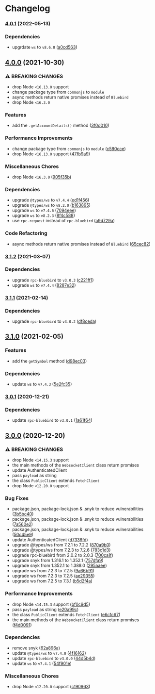 # Changelog

### [4.0.1](https://github.com/vansergen/gemini-node-api/compare/v4.0.0...v4.0.1) (2022-05-13)

### Dependencies

- upgrdate `ws` to `v8.6.0` ([a0cd563](https://github.com/vansergen/gemini-node-api/commit/a0cd5634ed617609b3bfc5f92d953ae4d47421b6))

## [4.0.0](https://github.com/vansergen/gemini-node-api/compare/v3.1.2...v4.0.0) (2021-10-30)

### ⚠ BREAKING CHANGES

- drop Node `<16.13.0` support
- change package type from `commonjs` to `module`
- async methods return native promises instead of `Bluebird`
- drop Node `<16.3.0`

### Features

- add the `.getAccountDetails()` method ([3f0d010](https://github.com/vansergen/gemini-node-api/commit/3f0d010dcca2f1a679229236da888d7781b90b1d))

### Performance Improvements

- change package type from `commonjs` to `module` ([c580cce](https://github.com/vansergen/gemini-node-api/commit/c580cce6f60c8933319172b8026dc6a7f17456e6))
- drop Node `<16.13.0` support ([47fb9a9](https://github.com/vansergen/gemini-node-api/commit/47fb9a99c85b1df9a09a608d7e5ad5da2a04aac5))

### Miscellaneous Chores

- drop Node `<16.3.0` ([905f35b](https://github.com/vansergen/gemini-node-api/commit/905f35b6dc50f6a9eb732329e4450cca7c8a640c))

### Dependencies

- upgrade `@types/ws` to `v7.4.4` ([ed1f456](https://github.com/vansergen/gemini-node-api/commit/ed1f4560cf2f765c1bee6ebbef9cbb342d925add))
- upgrade `@types/ws` to `v8.2.0` ([b163895](https://github.com/vansergen/gemini-node-api/commit/b16389521e5e9305d5923c848838372976f8d962))
- upgrade `ws` to `v7.4.6` ([7094eee](https://github.com/vansergen/gemini-node-api/commit/7094eeef30a4debf00845f3258f3618fa535fb8b))
- upgrade `ws` to `v8.2.3` ([8f4c588](https://github.com/vansergen/gemini-node-api/commit/8f4c588350cad21c1742040b8dfb98989aeeff07))
- use `rpc-request` instead of `rpc-bluebird` ([a9d729a](https://github.com/vansergen/gemini-node-api/commit/a9d729a6a7a4182d1f4b45fcbb7a0113eb296772))

### Code Refactoring

- async methods return native promises instead of `Bluebird` ([65cec82](https://github.com/vansergen/gemini-node-api/commit/65cec8221f22c41fa6dab324385e6da6e9889640))

### [3.1.2](https://github.com/vansergen/gemini-node-api/compare/v3.1.1...v3.1.2) (2021-03-07)

### Dependencies

- upgrade `rpc-bluebird` to `v3.0.3` ([c221ff1](https://github.com/vansergen/gemini-node-api/commit/c221ff157fec0288c24e4a5c2de908e754d57756))
- upgrade `ws` to `v7.4.4` ([8287e32](https://github.com/vansergen/gemini-node-api/commit/8287e32451790ca50ac18d7ac05d5a03add62355))

### [3.1.1](https://github.com/vansergen/gemini-node-api/compare/v3.1.0...v3.1.1) (2021-02-14)

### Dependencies

- upgrade `rpc-bluebird` to `v3.0.2` ([df8ceda](https://github.com/vansergen/gemini-node-api/commit/df8ceda00ec70a249100ecf0a2adf1f07920e004))

## [3.1.0](https://github.com/vansergen/gemini-node-api/compare/v3.0.1...v3.1.0) (2021-02-05)

### Features

- add the `getSymbol` method ([d98ec03](https://github.com/vansergen/gemini-node-api/commit/d98ec03d48fcff7d58cd5b2dc928db4eb990d08b))

### Dependencies

- update `ws` to `v7.4.3` ([5e2fc35](https://github.com/vansergen/gemini-node-api/commit/5e2fc355a77bf040ed6475562e54d4137ae19261))

### [3.0.1](https://github.com/vansergen/gemini-node-api/compare/v3.0.0...v3.0.1) (2020-12-21)

### Dependencies

- update `rpc-bluebird` to `v3.0.1` ([1a61f64](https://github.com/vansergen/gemini-node-api/commit/1a61f646bf2980a508fbf8980f9eb99a62242ffa))

## [3.0.0](https://github.com/vansergen/gemini-node-api/compare/v2.1.0...v3.0.0) (2020-12-20)

### ⚠ BREAKING CHANGES

- drop Node `<14.15.3` support
- the main methods of the `WebsocketClient` class return promises
- update AuthenticatedClient
- pass `payload` as string
- the class `PublicClient` extends `FetchClient`
- drop Node `<12.20.0` support

### Bug Fixes

- package.json, package-lock.json & .snyk to reduce vulnerabilities ([3b5bc40](https://github.com/vansergen/gemini-node-api/commit/3b5bc4029e39154286d4828922898c5fd3e1f572))
- package.json, package-lock.json & .snyk to reduce vulnerabilities ([7a560e2](https://github.com/vansergen/gemini-node-api/commit/7a560e2147f84fd1775b6a8f5282c4a65aca3a0e))
- package.json, package-lock.json & .snyk to reduce vulnerabilities ([50c45e9](https://github.com/vansergen/gemini-node-api/commit/50c45e9325913a8f3dfa26941390dac7d44d40a5))
- update AuthenticatedClient ([d7336fd](https://github.com/vansergen/gemini-node-api/commit/d7336fdb4989ffa7b220715d54acd8af94fcae6d))
- upgrade @types/ws from 7.2.1 to 7.2.2 ([870a9b0](https://github.com/vansergen/gemini-node-api/commit/870a9b0a0f36433893f7f6e2fb227cb759787542))
- upgrade @types/ws from 7.2.3 to 7.2.6 ([783c1d3](https://github.com/vansergen/gemini-node-api/commit/783c1d3c23973466ed76001c927b39faac33d87b))
- upgrade rpc-bluebird from 2.0.2 to 2.0.3 ([700ca1f](https://github.com/vansergen/gemini-node-api/commit/700ca1f6bb904f01f94155fcf87c2e9f7ebab004))
- upgrade snyk from 1.316.1 to 1.352.1 ([757dfa9](https://github.com/vansergen/gemini-node-api/commit/757dfa955bb2fb9452694916812f9321a92d15cb))
- upgrade snyk from 1.352.1 to 1.388.0 ([295aaee](https://github.com/vansergen/gemini-node-api/commit/295aaee5adb358092d87c7accc0cb5a0a0c4d335))
- upgrade ws from 7.2.3 to 7.2.5 ([9a66b91](https://github.com/vansergen/gemini-node-api/commit/9a66b917527cb11a422418854abe6e9a4f4a2a7f))
- upgrade ws from 7.2.3 to 7.2.5 ([ae29355](https://github.com/vansergen/gemini-node-api/commit/ae29355c533cdace98398e5914cc97cdbf47183a))
- upgrade ws from 7.2.5 to 7.3.1 ([b5d2f4a](https://github.com/vansergen/gemini-node-api/commit/b5d2f4a5236c1aa5567be9469da98390bff0ba8c))

### Performance Improvements

- drop Node `<14.15.3` support ([bf0c9d5](https://github.com/vansergen/gemini-node-api/commit/bf0c9d5b6bee4155237b6e7060893774b7d5ad9c))
- pass `payload` as string ([e20a99c](https://github.com/vansergen/gemini-node-api/commit/e20a99c8e1a92c2f46ef4d36ad788d658bbbc276))
- the class `PublicClient` extends `FetchClient` ([e6c1c67](https://github.com/vansergen/gemini-node-api/commit/e6c1c67b900f4daa8aee276868e772f7fb34f6a7))
- the main methods of the `WebsocketClient` class return promises ([f4d0091](https://github.com/vansergen/gemini-node-api/commit/f4d009179eff15e50303c5eae9271f515015b9b6))

### Dependencies

- remove snyk ([62a896a](https://github.com/vansergen/gemini-node-api/commit/62a896a23899360a31585fb831a9e60ee86dba44))
- update `@types/ws` to `v7.4.0` ([4f16162](https://github.com/vansergen/gemini-node-api/commit/4f161629749edee51f942875e1a795e924fcf35c))
- update `rpc-bluebird` to `v3.0.0` ([44d5b4d](https://github.com/vansergen/gemini-node-api/commit/44d5b4d35cec2217c7244e43601dadea2b44cd2b))
- update `ws` to `v7.4.1` ([54f901e](https://github.com/vansergen/gemini-node-api/commit/54f901efa3218be1e10c097b6b320547d422c6a8))

### Miscellaneous Chores

- drop Node `<12.20.0` support ([c190963](https://github.com/vansergen/gemini-node-api/commit/c190963227124d8c90e5e875e9efb6a41f03b25d))
